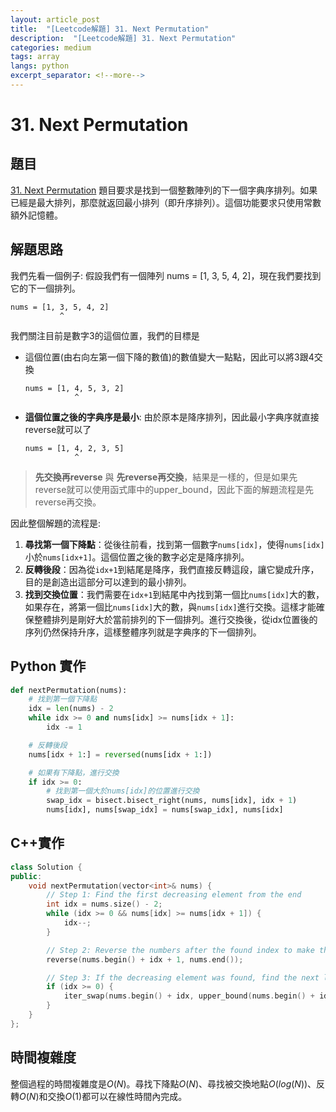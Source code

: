 ```yaml
---
layout: article_post
title:  "[Leetcode解題] 31. Next Permutation"
description:  "[Leetcode解題] 31. Next Permutation"
categories: medium
tags: array
langs: python
excerpt_separator: <!--more-->
---
```


# 31. Next Permutation

## 題目
[31. Next Permutation](https://leetcode.com/problems/next-permutation/)
題目要求是找到一個整數陣列的下一個字典序排列。如果已經是最大排列，那麼就返回最小排列（即升序排列）。這個功能要求只使用常數額外記憶體。
<!--more-->
## 解題思路

我們先看一個例子: 假設我們有一個陣列 nums = [1, 3, 5, 4, 2]，現在我們要找到它的下一個排列。
```
nums = [1, 3, 5, 4, 2]
           ^
```
我們關注目前是數字3的這個位置，我們的目標是
- 這個位置(由右向左第一個下降的數值)的數值變大一點點，因此可以將3跟4交換
    ```
    nums = [1, 4, 5, 3, 2]
               ^
    ```
- **這個位置之後的字典序是最小**: 由於原本是降序排列，因此最小字典序就直接reverse就可以了
    ```
    nums = [1, 4, 2, 3, 5]
               ^
    ```
> **先交換再reverse** 與 **先reverse再交換**，結果是一樣的，但是如果先reverse就可以使用函式庫中的upper_bound，因此下面的解題流程是先reverse再交換。

因此整個解題的流程是:
1. **尋找第一個下降點**：從後往前看，找到第一個數字`nums[idx]`，使得`nums[idx]`小於`nums[idx+1]`。這個位置之後的數字必定是降序排列。
2. **反轉後段**：因為從`idx+1`到結尾是降序，我們直接反轉這段，讓它變成升序，目的是創造出這部分可以達到的最小排列。
3. **找到交換位置**：我們需要在`idx+1`到結尾中內找到第一個比`nums[idx]`大的數，如果存在，將第一個比`nums[idx]`大的數，與`nums[idx]`進行交換。這樣才能確保整體排列是剛好大於當前排列的下一個排列。進行交換後，從idx位置後的序列仍然保持升序，這樣整體序列就是字典序的下一個排列。

## Python 實作
```python
def nextPermutation(nums):
    # 找到第一個下降點
    idx = len(nums) - 2
    while idx >= 0 and nums[idx] >= nums[idx + 1]:
        idx -= 1

    # 反轉後段
    nums[idx + 1:] = reversed(nums[idx + 1:])

    # 如果有下降點，進行交換
    if idx >= 0:
        # 找到第一個大於nums[idx]的位置進行交換
        swap_idx = bisect.bisect_right(nums, nums[idx], idx + 1)
        nums[idx], nums[swap_idx] = nums[swap_idx], nums[idx]

```

## C++實作
```cpp
class Solution {
public:
    void nextPermutation(vector<int>& nums) {
        // Step 1: Find the first decreasing element from the end
        int idx = nums.size() - 2;
        while (idx >= 0 && nums[idx] >= nums[idx + 1]) {
            idx--;
        }

        // Step 2: Reverse the numbers after the found index to make them in ascending order
        reverse(nums.begin() + idx + 1, nums.end());

        // Step 3: If the decreasing element was found, find the next larger element to swap
        if (idx >= 0) {
            iter_swap(nums.begin() + idx, upper_bound(nums.begin() + idx + 1, nums.end(), nums[idx]));
        }
    }
};
```

## 時間複雜度
整個過程的時間複雜度是$O(N)$。尋找下降點$O(N)$、尋找被交換地點$O(log(N))$、反轉$O(N)$和交換$O(1)$都可以在線性時間內完成。
